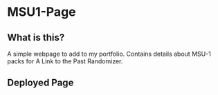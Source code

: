 # MSU1-Page

## What is this?
A simple webpage to add to my portfolio. Contains details about MSU-1 packs for A Link to the Past Randomizer.

## Deployed Page
